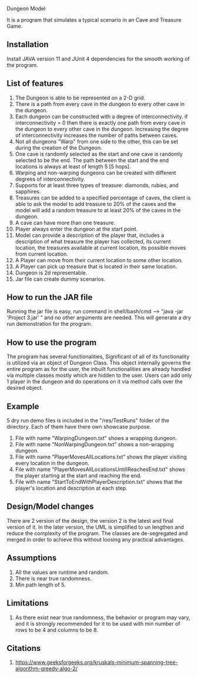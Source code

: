 Dungeon Model

It is a program that simulates a typical scenario in an Cave and Treasure Game.

## Installation

Install JAVA version 11 and JUnit 4 dependencies for the smooth working of the program. 

## List of features
1. The Dungeon is able to be represented on a 2-D grid.
2. There is a path from every cave in the dungeon to every other cave in the dungeon.
3. Each dungeon can be constructed with a degree of interconnectivity. if interconnectivity = 0 then there is exactly one path from every cave in the dungeon to every other cave in the dungeon. Increasing the degree of interconnectivity increases the number of paths between caves.
4. Not all dungeons "Warp" from one side to the other, this can be set during the creation of the Dungeon.
5. One cave is randomly selected as the start and one cave is randomly selected to be the end. The path between the start and the end locations is always at least of length 5 [5 hops].
6. Warping and non-warping dungeons can be created with different degrees of interconnectivity.
7. Supports for at least three types of treasure: diamonds, rubies, and sapphires.
8. Treasures can be added to a specified percentage of caves, the client is able to ask the model to add treasure to 20% of the caves and the model will add a random treasure to at least 20% of the caves in the dungeon.
9. A cave can have more than one treasure.
10. Player always enter the dungeon at the start point.
11. Model can provide a description of the player that, includes a description of what treasure the player has collected, its current location, the treasures available at current location, its possible moves from current location.
12. A Player can move from their current location to some other location.
13. A Player can pick up treasure that is located in their same location.
14. Dungeon is 2d representable.
15. Jar file can create dummy scenarios.


## How to run the JAR file
Running the jar file is easy, run command in shell/bash/cmd  --> "java -jar 'Project 3.jar' " and no other arguments are needed. This will generate a dry run demonstration for the program.


## How to use the program
The program has several functionalities, Significant of all of its functionality is utilized via an object of Dungeon Class. This object internally governs the entire program as for the user, the inbuilt functionalities are already handled via multiple classes mostly which are hidden to the user.
Users can add only 1 player in the dungeon and do operations on it via method calls over the desired object.

## Example
5 dry run demo files is included in the "/res/TestRuns" folder of the directory.
Each of them have there own showcase purpose.
1. File with name "WarpingDungeon.txt" shows a wrapping dungeon.
2. File with name "NonWarpingDungeon.txt" shows a non-wrapping dungeon.
3. File with name "PlayerMovesAllLocations.txt" shows the player visiting every location in the dungeon.
4. File with name "PlayerMovesAllLocationsUntillReachesEnd.txt" shows the player starting at the start and reaching the end.
5. File with name "StartToEndWithPlayerDescription.txt"  shows that the player's location and description at each step.

## Design/Model  changes
There are 2 version of the design, the version 2 is the latest and final version of it.
In the later version, the UML is simplified to un lengthen and reduce the complexity of the program.
The classes are de-segregated and merged in order to achieve this without loosing any practical advantages.


## Assumptions
1. All the values are runtime and random.
2. There is near true randomness.
3. Min path length of 5.

## Limitations
1. As there exist near true randomness, the behavior or program may vary, and it is strongly recommended for it to be used with min number of rows to be 4 and columns to be 8.


## Citations
1. https://www.geeksforgeeks.org/kruskals-minimum-spanning-tree-algorithm-greedy-algo-2/
